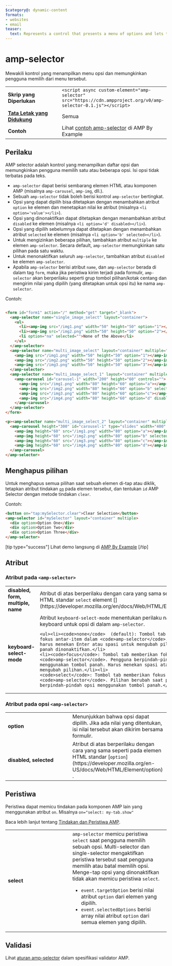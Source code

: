 ```yaml
---
$category@: dynamic-content
formats:
- websites
- email
teaser:
  text: Represents a control that presents a menu of options and lets the user choose from it.
---
```




<!--
       Copyright 2016 The AMP HTML Authors. All Rights Reserved.

       Licensed under the Apache License, Version 2.0 (the "License");
     you may not use this file except in compliance with the License.
     You may obtain a copy of the License at

     http://www.apache.org/licenses/LICENSE-2.0

     Unless required by applicable law or agreed to in writing, software
     distributed under the License is distributed on an "AS-IS" BASIS,
     WITHOUT WARRANTIES OR CONDITIONS OF ANY KIND, either express or implied.
     See the License for the specific language governing permissions and
     limitations under the License.
-->

# amp-selector

Mewakili kontrol yang menampilkan menu opsi dan memungkinkan pengguna memilih dari menu tersebut.

<table>
  <tr>
    <td class="col-fourty" width="40%"><strong>Skrip yang Diperlukan</strong></td>
  <td><code>&lt;script async custom-element="amp-selector" src="https://cdn.ampproject.org/v0/amp-selector-0.1.js">&lt;/script></code></td>
  </tr>
  <tr>
    <td class="col-fourty"><strong><a href="https://www.ampproject.org/docs/guides/responsive/control_layout.html">Tata Letak yang Didukung</a></strong></td>
    <td>Semua</td>
  </tr>
  <tr>
    <td class="col-fourty"><strong>Contoh</strong></td>
    <td>Lihat <a href="https://ampbyexample.com/components/amp-selector/">contoh amp-selector</a> di AMP By Example</td>
  </tr>
</table>


## Perilaku

AMP selector adalah kontrol yang menampilkan daftar opsi dan memungkinkan pengguna memilih satu atau beberapa opsi. Isi opsi tidak terbatas pada teks.

* `amp-selector` dapat berisi sembarang elemen HTML atau komponen AMP (misalnya `amp-carousel`, `amp-img`, dll.).
* Sebuah `amp-selector` tidak boleh berisi kontrol `amp-selector` bertingkat.
* Opsi yang dapat dipilih bisa ditetapkan dengan menambahkan atribut `option` ke elemen dan menetapkan nilai ke atribut (misalnya `<li option='value'></li>`).
* Opsi yang dinonaktifkan dapat ditetapkan dengan menambahkan atribut `disabled` ke elemen (misalnya `<li option='d' disabled></li>`).
* Opsi yang dipilih sebelumnya dapat ditetapkan dengan menambahkan atribut `selected` ke elemen (misalnya `<li option='b' selected></li>`).
* Untuk mengizinkan beberapa pilihan, tambahkan atribut `multiple` ke elemen `amp-selector`.  Secara default, `amp-selector` memungkinkan satu pilihan pada satu waktu.
* Untuk menonaktifkan seluruh `amp-selector`, tambahkan atribut `disabled` ke elemen `amp-selector`.
* Apabila `amp-selector` berisi atribut `name`, dan `amp-selector` berada di dalam tag `form`, maka jika peristiwa kirim terjadi pada formulir, `amp-selector` akan berperilaku seperti grup tombol pilihan/kotak centang dan mengirim nilai yang dipilih (yang ditetapkan untuk opsi itu) ke nama `amp-selector`.

Contoh:

```html

<form id="form1" action="/" method="get" target="_blank">
  <amp-selector name="single_image_select" layout="container">
    <ul>
      <li><amp-img src="/img1.png" width="50" height="50" option="1"></amp-img></li>
      <li><amp-img src="/img2.png" width="50" height="50" option="2"></amp-img></li>
      <li option="na" selected="">None of the Above</li>
    </ul>
  </amp-selector>
  <amp-selector name="multi_image_select" layout="container" multiple="">
    <amp-img src="/img1.png" width="50" height="50" option="1"></amp-img>
    <amp-img src="/img2.png" width="50" height="50" option="2"></amp-img>
    <amp-img src="/img3.png" width="50" height="50" option="3"></amp-img>
  </amp-selector>
  <amp-selector name="multi_image_select_1" layout="container" multiple="">
    <amp-carousel id="carousel-1" width="200" height="60" controls="">
      <amp-img src="/img1.png" width="80" height="60" option="a"></amp-img>
      <amp-img src="/img2.png" width="80" height="60" option="b" selected=""></amp-img>
      <amp-img src="/img3.png" width="80" height="60" option="c"></amp-img>
      <amp-img src="/img4.png" width="80" height="60" option="d" disabled=""></amp-img>
    </amp-carousel>
  </amp-selector>
</form>

<p><amp-selector name="multi_image_select_2" layout="container" multiple="" form="form1">
  <amp-carousel height="300" id="carousel-1" type="slides" width="400" controls="">
    <amp-img height="60" src="/img1.png" width="80" option="a"></amp-img>
    <amp-img height="60" src="/img2.png" width="80" option="b" selected=""></amp-img>
    <amp-img height="60" src="/img3.png" width="80" option="c"></amp-img>
    <amp-img height="60" src="/img4.png" width="80" option="d"></amp-img>
  </amp-carousel>
</amp-selector>
```

## Menghapus pilihan

Untuk menghapus semua pilihan saat sebuah elemen di-tap atau diklik, tetapkan atribut tindakan [`on`](https://github.com/ampproject/amphtml/blob/master/spec/amp-actions-and-events.md) pada elemen tersebut, dan tentukan `id` AMP Selector dengan metode tindakan `clear`.

Contoh:

```html
<button on="tap:mySelector.clear">Clear Selection</button>
<amp-selector id="mySelector" layout="container" multiple>
  <div option>Option One</div>
  <div option>Option Two</div>
  <div option>Option Three</div>
</amp-selector>
```

[tip type="success"]
Lihat demo langsung di [AMP By Example](https://ampbyexample.com/components/amp-selector/)
[/tip]

## Atribut

### Atribut pada `<amp-selector>`

<table>
  <tr>
    <td width="40%"><strong>disabled, form, multiple, name</strong></td>
    <td>Atribut di atas berperilaku dengan cara yang sama seperti pada HTML standar <code>select</code> element [](https://developer.mozilla.org/en/docs/Web/HTML/Element/select).</td>
  </tr>
  <tr>
    <td width="40%"><strong>keyboard-select-mode</strong></td>
    <td>Atribut <code>keyboard-select-mode</code> menentukan perilaku navigasi keyboard untuk opsi di dalam <code>amp-selector</code>.

    <ul><li><code>none</code>  (default): Tombol tab mengubah fokus antar-item dalam <code>amp-selector</code>. Pengguna harus menekan Enter atau spasi untuk mengubah pilihan. Tombol panah dinonaktifkan.</li>
    <li><code>focus</code>: Tombol tab memberikan fokus pada <code>amp-selector</code>. Pengguna berpindah-pindah item menggunakan tombol panah. Harus menekan spasi atau Enter untuk mengubah pilihan.</li><li>
    <code>select</code>: Tombol tab memberikan fokus pada <code>amp-selector</code>. Pilihan berubah saat pengguna berpindah-pindah opsi menggunakan tombol panah.</li></ul></td>
  </tr>
    </table>

### Atribut pada opsi `<amp-selector>`

<table>
  <tr>
    <td width="40%"><strong>option</strong></td>
    <td>Menunjukkan bahwa opsi dapat dipilih.  Jika ada nilai yang ditentukan, isi nilai tersebut akan dikirim bersama formulir.</td>
  </tr>
  <tr>
    <td width="40%"><strong>disabled, selected</strong></td>
    <td>Atribut di atas berperilaku dengan cara yang sama seperti pada elemen HTML standar [<code>option</code>](https://developer.mozilla.org/en-US/docs/Web/HTML/Element/option) .</td>
  </tr>
</table>

## Peristiwa

Peristiwa dapat memicu tindakan pada komponen AMP lain yang menggunakan atribut `on`.
Misalnya `on="select: my-tab.show"`

Baca lebih lanjut tentang [Tindakan dan Peristiwa AMP](https://github.com/ampproject/amphtml/blob/master/spec/amp-actions-and-events.md).

<table>
  <tr>
    <td width="40%"><strong>select</strong></td>
    <td><code>amp-selector</code> memicu peristiwa <code>select</code> saat pengguna memilih sebuah opsi.
    Multi-selector dan single-selector mengaktifkan peristiwa tersebut saat pengguna memilih atau batal memilih opsi.
    Menge-tap opsi yang dinonaktifkan tidak akan memicu peristiwa <code>select</code>.
    <ul>
    <li>
      <code>event.targetOption</code> berisi nilai atribut <code>option</code> dari elemen yang dipilih.</li>
      <li>
    <code>event.selectedOptions</code> berisi array nilai atribut <code>option</code> dari semua elemen yang dipilih.
      </li>
      </ul></td>
    </tr>

  </table>

## Validasi

Lihat [aturan amp-selector](https://github.com/ampproject/amphtml/blob/master/extensions/amp-selector/validator-amp-selector.protoascii) dalam spesifikasi validator AMP.
